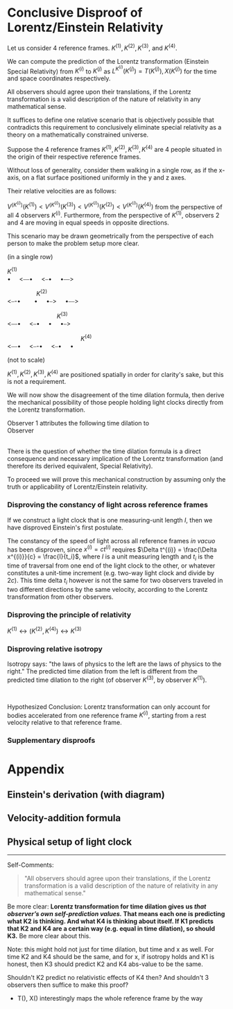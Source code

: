 # Conclusive Disproof of Lorentz/Einstein Relativity

Let us consider 4 reference frames. $K^{(1)}, K^{(2)}, K^{(3)},$ and $K^{(4)}$.

We can compute the prediction of the Lorentz transformation (Einstein Special Relativity) from $K^{(i)}$ to $K^{(j)}$ as $L^{K^{(i)}}(K^{(j)}) = T(K^{(j)}), X(K^{(j)})$ for the time and space coordinates respectively.

All observers should agree upon their translations, if the Lorentz transformation is a valid description of the nature of relativity in any mathematical sense.

It suffices to define one relative scenario that is objectively possible that contradicts this requirement to conclusively eliminate special relativity as a theory on a mathematically constrained universe.

Suppose the 4 reference frames $K^{(1)}, K^{(2)}, K^{(3)}, K^{(4)}$ are 4 people situated in the origin of their respective reference frames.

Without loss of generality, consider them walking in a single row, as if the x-axis, on a flat surface positioned uniformly in the y and z axes.

Their relative velocities are as follows:

$V^{(K^{(i)})}(K^{(1)}) < V^{(K^{(i)})}(K^{(3)}) < V^{(K^{(i)})}(K^{(2)}) < V^{(K^{(i)})}(K^{(4)})$ from the perspective of all 4 observers $K^{(i)}$. Furthermore, from the perspective of $K^{(1)}$, observers 2 and 4 are moving in equal speeds in opposite directions.

This scenario may be drawn geometrically from the perspective of each person to make the problem setup more clear.

(in a single row)

$K^{(1)}$</br>
• &nbsp;&nbsp;&nbsp; <⎯⎯• &nbsp;&nbsp;&nbsp; <⎯• &nbsp;&nbsp;&nbsp; •⎯⎯>

&nbsp;&nbsp;&nbsp;&nbsp;&nbsp;&nbsp;&nbsp;&nbsp;&nbsp;&nbsp;&nbsp;&nbsp;&nbsp;&nbsp;&nbsp;&nbsp; $K^{(2)}$</br>
<⎯-• &nbsp;&nbsp;&nbsp;&nbsp;&nbsp;&nbsp; • &nbsp;&nbsp;&nbsp; •⎯> &nbsp;&nbsp;&nbsp; •⎯⎯>

&nbsp;&nbsp;&nbsp;&nbsp;&nbsp;&nbsp;&nbsp;&nbsp;&nbsp;&nbsp;&nbsp;&nbsp;&nbsp;&nbsp;&nbsp;&nbsp;&nbsp;&nbsp;&nbsp;&nbsp;&nbsp;&nbsp;&nbsp;&nbsp;&nbsp;&nbsp;&nbsp;&nbsp; $K^{(3)}$</br>
<⎯⎯• &nbsp;&nbsp;&nbsp; <⎯• &nbsp;&nbsp;&nbsp; • &nbsp;&nbsp;&nbsp; •⎯>

&nbsp;&nbsp;&nbsp;&nbsp;&nbsp;&nbsp;&nbsp;&nbsp;&nbsp;&nbsp;&nbsp;&nbsp;&nbsp;&nbsp;&nbsp;&nbsp;&nbsp;&nbsp;&nbsp;&nbsp;&nbsp;&nbsp;&nbsp;&nbsp;&nbsp;&nbsp;&nbsp;&nbsp;&nbsp;&nbsp;&nbsp;&nbsp;&nbsp;&nbsp;&nbsp;&nbsp;&nbsp;&nbsp;&nbsp;&nbsp;&nbsp;&nbsp; $K^{(4)}$</br>
<⎯⎯• &nbsp;&nbsp;&nbsp; <⎯-• &nbsp;&nbsp;&nbsp; <⎯• &nbsp;&nbsp;&nbsp; •

(not to scale)

$K^{(1)}, K^{(2)}, K^{(3)}, K^{(4)}$ are positioned spatially in order for clarity's sake, but this is not a requirement.

We will now show the disagreement of the time dilation formula, then derive the mechanical possibility of those people holding light clocks directly from the Lorentz transformation.

Observer 1 attributes the following time dilation to <br>
Observer<br><br>

There is the question of whether the time dilation formula is a direct consequence and necessary implication of the Lorentz transformation (and therefore its derived equivalent, Special Relativity).

To proceed we will prove this mechanical construction by assuming only the truth or applicability of Lorentz/Einstein relativity.

### Disproving the constancy of light across reference frames

If we construct a light clock that is one measuring-unit length $I$, then we have disproved Einstein's first postulate.

The constancy of the speed of light across all reference frames *in vacuo* has been disproven, since $x^{(i)} = c t^{(i)}$ requires $\Delta t^{(i)} = \frac{\Delta x^{(i)}}{c} = \frac{I}{t_i}$, where $I$ is a unit measuring length and $t_i$ is the time of traversal from one end of the light clock to the other, or whatever constitutes a unit-time increment (e.g. two-way light clock and divide by $2c$). This time delta $t_i$ however is not the same for two observers traveled in two different directions by the same velocity, according to the Lorentz transformation from other observers. 

### Disproving the principle of relativity

$K^{(1)} \leftrightarrow (K^{(2)}, K^{(4)}) \leftrightarrow K^{(3)}$

### Disproving relative isotropy

Isotropy says: "the laws of physics to the left are the laws of physics to the right." The predicted time dilation from the left is different from the predicted time dilation to the right (of observer $K^{(3)}$, by observer $K^{(1)}$).

<br>

Hypothesized Conclusion: Lorentz transformation can only account for bodies accelerated from one reference frame $K^{(i)}$, starting from a rest velocity relative to that reference frame.  

### Supplementary disproofs

# Appendix

## Einstein's derivation (with diagram)

## Velocity-addition formula

## Physical setup of light clock

---

Self-Comments:

> "All observers should agree upon their translations, if the Lorentz transformation is a valid description of the nature of relativity in any mathematical sense."

Be more clear: **Lorentz transformation for time dilation gives us *that observer’s own self-prediction values.* That means each one is predicting what  K2 is thinking. And what K4 is thinking about itself. If K1 predicts that K2 and K4 are a certain way (e.g. equal in time dilation), so should K3.** Be more clear about this.

Note: this might hold not just for time dilation, but time and x as well. For time K2 and K4 should be the same, and for x, if isotropy holds and K1 is honest, then K3 should predict K2 and K4 abs-value to be the same.

Shouldn't K2 predict no relativistic effects of K4 then? And shouldn't 3 observers then suffice to make this proof?

- T(), X() interestingly maps the whole reference frame by the way
